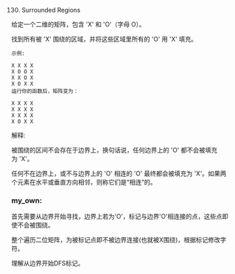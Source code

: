 130. Surrounded Regions

给定一个二维的矩阵，包含 'X' 和 'O'（字母 O）。

找到所有被 'X' 围绕的区域，并将这些区域里所有的 'O' 用 'X' 填充。

```
示例:

X X X X
X O O X
X X O X
X O X X
运行你的函数后，矩阵变为：

X X X X
X X X X
X X X X
X O X X
```
解释:

被围绕的区间不会存在于边界上，换句话说，任何边界上的 'O' 都不会被填充为 'X'。

 任何不在边界上，或不与边界上的 'O' 相连的 'O' 最终都会被填充为 'X'。如果两个元素在水平或垂直方向相邻，则称它们是“相连”的。

### my_own:
首先需要从边界开始寻找，边界上若为'O'，标记与边界'O'相连接的点，这些点即使不会被围绕。

整个遍历二位矩阵，为被标记点即不被边界连接(也就被X围绕)，根据标记修改字符。

理解从边界开始DFS标记。